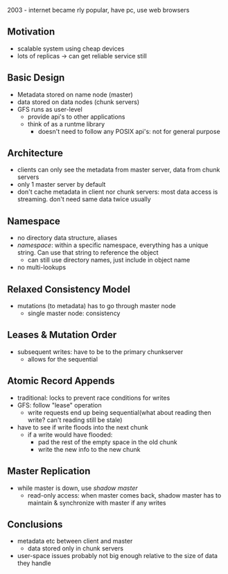 2003 - internet became rly popular, have pc, use web browsers
## Motivation
- scalable system using cheap devices
- lots of replicas -> can get reliable service still 

## Basic Design
- Metadata stored on name node (master)
- data stored on data nodes (chunk servers)
- GFS runs as user-level
	- provide api's to other applications
	- think of as a runtme library
		- doesn't need to follow any POSIX api's: not for general purpose

## Architecture
- clients can only see the metadata from master server, data from chunk servers
- only 1 master server by default
- don't cache metadata in client nor chunk servers: most data access is streaming. don't need same data twice usually
## Namespace
- no directory data structure, aliases
- _namespace_: within a specific namespace, everything has a unique string. Can use that string to reference the object
	- can still use directory names, just include in object name
- no multi-lookups
## Relaxed Consistency Model
- mutations (to metadata) has to go through master node
	- single master node: consistency

## Leases & Mutation Order
- subsequent writes: have to be to the primary chunkserver
	- allows for the sequential
## Atomic Record Appends
- traditional: locks to prevent race conditions for writes
- GFS: follow "lease" operation
	- write requests end up being sequential(what about reading then write? can't reading still be stale)
- have to see if write floods into the next chunk
	- if a write would have flooded:
		- pad the rest of the empty space in the old chunk
		- write the new info to the new chunk
## Master Replication
- while master is down, use _shadow master_
	- read-only access: when master comes back, shadow master has to maintain & synchronize with master if any writes
## Conclusions
- metadata etc between client and master
	- data stored only in chunk servers
- user-space issues probably not big enough relative to the size of data they handle